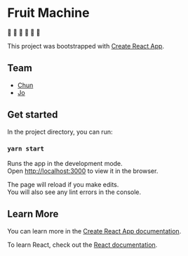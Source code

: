 # Fruit Machine

🍌 🍍 🍎 🍇 🍑 🥝

This project was bootstrapped with [Create React App](https://github.com/facebook/create-react-app).

## Team

- [Chun](https://www.github.com/chunzg)
- [Jo](https://www.github.com/jamdelion)

## Get started

In the project directory, you can run:

### `yarn start`

Runs the app in the development mode.\
Open [http://localhost:3000](http://localhost:3000) to view it in the browser.

The page will reload if you make edits.\
You will also see any lint errors in the console.


## Learn More

You can learn more in the [Create React App documentation](https://facebook.github.io/create-react-app/docs/getting-started).

To learn React, check out the [React documentation](https://reactjs.org/).
